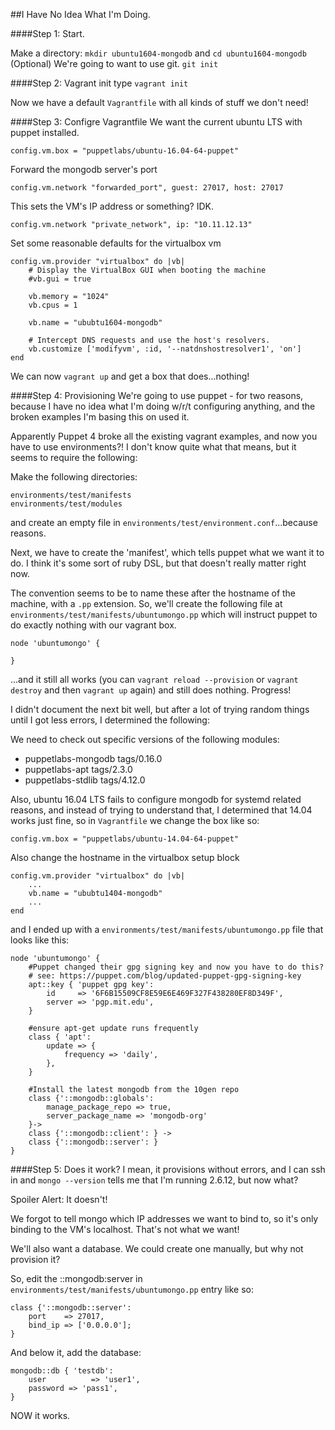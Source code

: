 ##I Have No Idea What I'm Doing.


####Step 1: Start.

Make a directory: `mkdir ubuntu1604-mongodb` and `cd ubuntu1604-mongodb`
(Optional) We're going to want to use git. `git init`

####Step 2: Vagrant init
type `vagrant init`

Now we have a default `Vagrantfile` with all kinds of stuff we don't need! 

####Step 3: Configre Vagrantfile
We want the current ubuntu LTS with puppet installed.
    
    config.vm.box = "puppetlabs/ubuntu-16.04-64-puppet"

Forward the mongodb server's port
    
    config.vm.network "forwarded_port", guest: 27017, host: 27017

This sets the VM's IP address or something? IDK.
    
    config.vm.network "private_network", ip: "10.11.12.13"

Set some reasonable defaults for the virtualbox vm
    
    config.vm.provider "virtualbox" do |vb|
        # Display the VirtualBox GUI when booting the machine
        #vb.gui = true
    
        vb.memory = "1024"
        vb.cpus = 1

        vb.name = "ububtu1604-mongodb"

        # Intercept DNS requests and use the host's resolvers.
        vb.customize ['modifyvm', :id, '--natdnshostresolver1', 'on']
    end

We can now `vagrant up` and get a box that does...nothing!

####Step 4: Provisioning
We're going to use puppet - for two reasons, because I have no idea what I'm doing w/r/t configuring anything, and the broken examples I'm basing this on used it.

Apparently Puppet 4 broke all the existing vagrant examples, and now you have to use environments?! I don't know quite what that means, but it seems to require the following:

Make the following directories:
    
    environments/test/manifests
    environments/test/modules

and create an empty file in `environments/test/environment.conf`...because reasons.

Next, we have to create the 'manifest', which tells puppet what we want it to do. I think it's some sort of ruby DSL, but that doesn't really matter right now.

The convention seems to be to name these after the hostname of the machine, with a `.pp` extension. So, we'll create the following file at `environments/test/manifests/ubuntumongo.pp` which will instruct puppet to do exactly nothing with our vagrant box.

    node 'ubuntumongo' {

    }

...and it still all works (you can `vagrant reload --provision` or `vagrant destroy` and then `vagrant up` again) and still does nothing. Progress!

I didn't document the next bit well, but after a lot of trying random things until I got less errors, I determined the following:

We need to check out specific versions of the following modules:

*  puppetlabs-mongodb tags/0.16.0
*  puppetlabs-apt tags/2.3.0
*  puppetlabs-stdlib tags/4.12.0
 
Also, ubuntu 16.04 LTS fails to configure mongodb for systemd related reasons, and instead of trying to understand that, I determined that 14.04 works just fine, so in `Vagrantfile` we change the box like so:

    config.vm.box = "puppetlabs/ubuntu-14.04-64-puppet"

Also change the hostname in the virtualbox setup block

    config.vm.provider "virtualbox" do |vb|
        ...
        vb.name = "ububtu1404-mongodb"
        ...
    end

and I ended up with a `environments/test/manifests/ubuntumongo.pp` file that looks like this:
    
    node 'ubuntumongo' {
        #Puppet changed their gpg signing key and now you have to do this?
        # see: https://puppet.com/blog/updated-puppet-gpg-signing-key
        apt::key { 'puppet gpg key':
            id     => '6F6B15509CF8E59E6E469F327F438280EF8D349F',
            server => 'pgp.mit.edu',
        }

        #ensure apt-get update runs frequently
        class { 'apt':
            update => {
                frequency => 'daily',
            },
        }

        #Install the latest mongodb from the 10gen repo
        class {'::mongodb::globals':
            manage_package_repo => true,
            server_package_name => 'mongodb-org'
        }->
        class {'::mongodb::client': } ->
        class {'::mongodb::server': }
    }

####Step 5: Does it work?
I mean, it provisions without errors, and I can ssh in and `mongo --version` tells me that I'm running 2.6.12, but now what?

Spoiler Alert: It doesn't!

We forgot to tell mongo which IP addresses we want to bind to, so it's only binding to the VM's localhost. That's not what we want!

We'll also want a database. We could create one manually, but why not provision it?

So, edit the ::mongodb:server in `environments/test/manifests/ubuntumongo.pp` entry like so:

    class {'::mongodb::server': 
        port    => 27017,
        bind_ip => ['0.0.0.0'];
    }


And below it, add the database:

    mongodb::db { 'testdb':
        user          => 'user1',
        password => 'pass1',
    }



NOW it works.